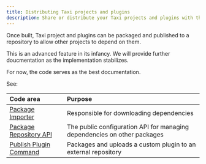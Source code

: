 ```yaml
---
title: Distributing Taxi projects and plugins
description: Share or distribute your Taxi projects and plugins with the community
---
```


Once built, Taxi project and plugins can be packaged and published to a repository to allow other projects to depend on them.

This is an advanced feature in its infancy.  We will provide further doucmentation as the implementation stabilizes.

For now, the code serves as the best documentation.

See:

| Code area | Purpose |
| :--- | :--- |
| [Package Importer](https://gitlab.com/taxi-lang/taxi-lang/-/tree/develop/package-importer) | Responsible for downloading dependencies |
| [Package Repository API](https://gitlab.com/taxi-lang/taxi-lang/-/tree/develop/package-repository-api) | The public configuration API for managing dependencies on other packages |
| [Publish Plugin Command](https://gitlab.com/taxi-lang/taxi-lang/-/tree/develop/package-repository-api) | Packages and uploads a custom plugin to an external repository |

